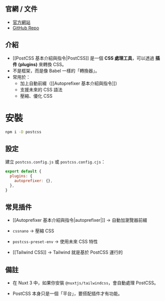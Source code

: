 ## 官網 / 文件
- [官方網站](https://postcss.org/)
- [GitHub Repo](https://github.com/postcss/postcss)

## 介紹
- [[PostCSS 基本介紹與指令|PostCSS]] 是一個 **CSS 處理工具**，可以透過 **插件 (plugins)** 來轉換 CSS。
- 不是框架，而是像 Babel 一樣的「轉換器」。
- 常用於：
  - 加上自動前綴（[[Autoprefixer 基本介紹與指令]]）
  - 支援未來的 CSS 語法
  - 壓縮、優化 CSS

# 安裝

```bash
npm i -D postcss
```

## 設定

建立 `postcss.config.js` 或 `postcss.config.cjs`：

```js
export default {
  plugins: {
    autoprefixer: {},
  },
}
```


## 常見插件

- [[Autoprefixer 基本介紹與指令|autoprefixer|]] → 自動加瀏覽器前綴
    
- `cssnano` → 壓縮 CSS
    
- `postcss-preset-env` → 使用未來 CSS 特性
    
- [[Tailwind CSS]] → Tailwind 就是基於 PostCSS 運行的

## 備註

- 在 Nuxt 3 中，如果你安裝 `@nuxtjs/tailwindcss`，會自動處理 PostCSS。
    
- PostCSS 本身只是一個「平台」，要搭配插件才有功能。